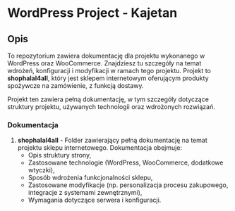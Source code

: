 # WordPress Project - Kajetan

## Opis

To repozytorium zawiera dokumentację dla projektu wykonanego w WordPress oraz WooCommerce. Znajdziesz tu szczegóły na temat wdrożeń, konfiguracji i modyfikacji w ramach tego projektu. Projekt to **shophalal4all**, który jest sklepem internetowym oferującym produkty spożywcze na zamówienie, z funkcją dostawy.

Projekt ten zawiera pełną dokumentację, w tym szczegóły dotyczące struktury projektu, używanych technologii oraz wdrożonych rozwiązań.

### Dokumentacja

1. **shophalal4all** - Folder zawierający pełną dokumentację na temat projektu sklepu internetowego. Dokumentacja obejmuje:
   - Opis struktury strony,
   - Zastosowane technologie (WordPress, WooCommerce, dodatkowe wtyczki),
   - Sposób wdrożenia funkcjonalności sklepu,
   - Zastosowane modyfikacje (np. personalizacja procesu zakupowego, integracje z systemami zewnętrznymi),
   - Wymagania dotyczące serwera i konfiguracji.
